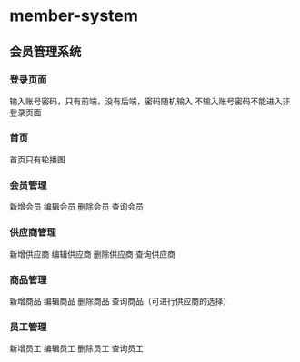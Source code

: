 # member-system

## 会员管理系统
### 登录页面
输入账号密码，只有前端，没有后端，密码随机输入
不输入账号密码不能进入非登录页面
### 首页
首页只有轮播图
### 会员管理
新增会员
编辑会员
删除会员
查询会员
### 供应商管理
新增供应商
编辑供应商
删除供应商
查询供应商
### 商品管理
新增商品
编辑商品
删除商品
查询商品（可进行供应商的选择）
### 员工管理
新增员工
编辑员工
删除员工
查询员工
